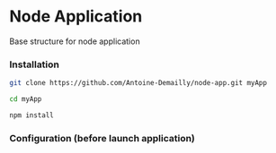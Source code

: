 # Node Application
Base structure for node application

### Installation

``` sh
git clone https://github.com/Antoine-Demailly/node-app.git myApp
```
``` sh
cd myApp
```
``` sh
npm install
```

### Configuration (before launch application)
